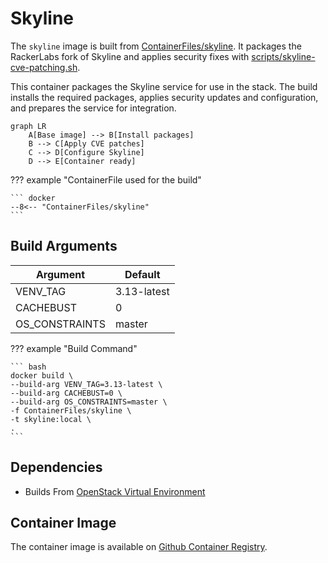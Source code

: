 # Skyline

The `skyline` image is built from [ContainerFiles/skyline](https://github.com/rackerlabs/genestack-images/blob/main/ContainerFiles/skyline). It packages the RackerLabs fork of Skyline and applies security fixes with [scripts/skyline-cve-patching.sh](https://github.com/rackerlabs/genestack-images/blob/main/scripts/skyline-cve-patching.sh).

This container packages the Skyline service for use in the stack. The build installs the required packages, applies security updates and configuration, and prepares the service for integration.

``` mermaid
graph LR
    A[Base image] --> B[Install packages]
    B --> C[Apply CVE patches]
    C --> D[Configure Skyline]
    D --> E[Container ready]
```

??? example "ContainerFile used for the build"

    ``` docker
    --8<-- "ContainerFiles/skyline"
    ```

## Build Arguments

| Argument | Default |
| --- | --- |
| VENV_TAG | 3.13-latest |
| CACHEBUST | 0 |
| OS_CONSTRAINTS | master |

??? example "Build Command"

    ``` bash
    docker build \
    --build-arg VENV_TAG=3.13-latest \
    --build-arg CACHEBUST=0 \
    --build-arg OS_CONSTRAINTS=master \
    -f ContainerFiles/skyline \
    -t skyline:local \
    .
    ```

## Dependencies

- Builds From [OpenStack Virtual Environment](openstack-venv.md)

## Container Image

The container image is available on [Github Container Registry](https://github.com/rackerlabs/genestack-images/pkgs/container/genestack-images%2Fskyline).
